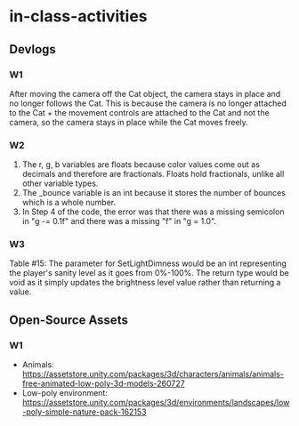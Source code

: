 # in-class-activities
## Devlogs
### W1
After moving the camera off the Cat object, the camera stays in place and no longer follows the Cat. This is because the camera is no longer attached to the Cat + the movement controls are attached to the Cat and not the camera, so the camera stays in place while the Cat moves freely.

### W2
1. The r, g, b variables are floats because color values come out as decimals and therefore are fractionals. Floats hold fractionals, unlike all other variable types.
2. The _bounce variable is an int because it stores the number of bounces which is a whole number. 
3. In Step 4 of the code, the error was that there was a missing semicolon in "g -= 0.1f" and there was a missing "f" in "g = 1.0".

### W3
Table #15: The parameter for SetLightDimness would be an int representing the player's sanity level as it goes from 0%-100%. The return type would be void as it simply updates the brightness level value rather than returning a value.

## Open-Source Assets
### W1
- Animals: https://assetstore.unity.com/packages/3d/characters/animals/animals-free-animated-low-poly-3d-models-260727 
- Low-poly environment: https://assetstore.unity.com/packages/3d/environments/landscapes/low-poly-simple-nature-pack-162153 